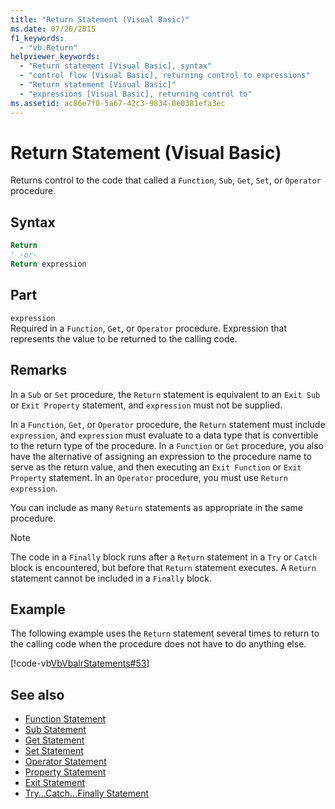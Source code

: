 ```yaml
---
title: "Return Statement (Visual Basic)"
ms.date: 07/20/2015
f1_keywords: 
  - "vb.Return"
helpviewer_keywords: 
  - "Return statement [Visual Basic], syntax"
  - "control flow [Visual Basic], returning control to expressions"
  - "Return statement [Visual Basic]"
  - "expressions [Visual Basic], returning control to"
ms.assetid: ac86e7f0-5a67-42c3-9834-0e0381efa3ec
---
```

# Return Statement (Visual Basic)
Returns control to the code that called a `Function`, `Sub`, `Get`, `Set`, or `Operator` procedure.  
  
## Syntax  
  
```vb  
Return  
' -or-  
Return expression  
```  
  
## Part  
 `expression`  
 Required in a `Function`, `Get`, or `Operator` procedure. Expression that represents the value to be returned to the calling code.  
  
## Remarks  
 In a `Sub` or `Set` procedure, the `Return` statement is equivalent to an `Exit Sub` or `Exit Property` statement, and `expression` must not be supplied.  
  
 In a `Function`, `Get`, or `Operator` procedure, the `Return` statement must include `expression`, and `expression` must evaluate to a data type that is convertible to the return type of the procedure. In a `Function` or `Get` procedure, you also have the alternative of assigning an expression to the procedure name to serve as the return value, and then executing an `Exit Function` or `Exit Property` statement. In an `Operator` procedure, you must use `Return expression`.  
  
 You can include as many `Return` statements as appropriate in the same procedure.  
  
> [!NOTE]
> The code in a `Finally` block runs after a `Return` statement in a `Try` or `Catch` block is encountered, but before that `Return` statement executes. A `Return` statement cannot be included in a `Finally` block.  
  
## Example  
 The following example uses the `Return` statement several times to return to the calling code when the procedure does not have to do anything else.  
  
 [!code-vb[VbVbalrStatements#53](~/samples/snippets/visualbasic/VS_Snippets_VBCSharp/VbVbalrStatements/VB/Class1.vb#53)]  
  
## See also

- [Function Statement](../../../visual-basic/language-reference/statements/function-statement.md)
- [Sub Statement](../../../visual-basic/language-reference/statements/sub-statement.md)
- [Get Statement](../../../visual-basic/language-reference/statements/get-statement.md)
- [Set Statement](../../../visual-basic/language-reference/statements/set-statement.md)
- [Operator Statement](../../../visual-basic/language-reference/statements/operator-statement.md)
- [Property Statement](../../../visual-basic/language-reference/statements/property-statement.md)
- [Exit Statement](../../../visual-basic/language-reference/statements/exit-statement.md)
- [Try...Catch...Finally Statement](../../../visual-basic/language-reference/statements/try-catch-finally-statement.md)
